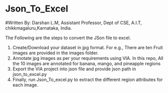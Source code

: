 # Json_To_Excel
#Written By: Darshan L.M, Assistant Professor, Dept of CSE, A.I.T, chikkmagaluru,Karnataka, India.

The Following are the steps to convert the JSon file to excel.
1. Create/Download your dataset in jpg format. For e.g., There are ten Fruit images are provided in the images folder.
2. Annotate  jpg images as per your requirements using VIA. In this repo, All the 10 images are annotated for banana, mango, and pineapple regions
3. Export the VIA project into json file and provide json path in json_to_excel.py
4. Finally, run Json_To_excel.py to extract the different region attributes for each image.
